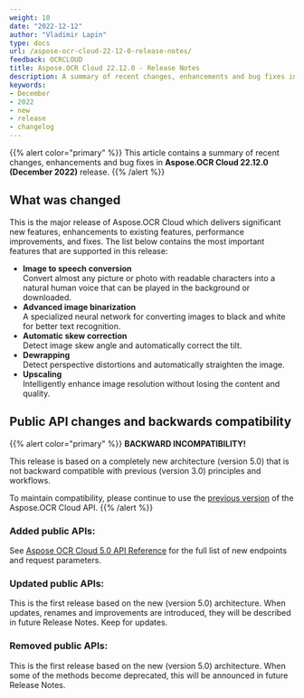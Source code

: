```yaml
---
weight: 10
date: "2022-12-12"
author: "Vladimir Lapin"
type: docs
url: /aspose-ocr-cloud-22-12-0-release-notes/
feedback: OCRCLOUD
title: Aspose.OCR Cloud 22.12.0 - Release Notes
description: A summary of recent changes, enhancements and bug fixes in Aspose.OCR Cloud 22.12.0 (December 2022) release.
keywords:
- December
- 2022
- new
- release
- changelog
---
```


{{% alert color="primary" %}}
This article contains a summary of recent changes, enhancements and bug fixes in **Aspose.OCR Cloud 22.12.0 (December 2022)** release.
{{% /alert %}}

## What was changed

This is the major release of Aspose.OCR Cloud which delivers significant new features, enhancements to existing features, performance improvements, and fixes. The list below contains the most important features that are supported in this release:

- **Image to speech conversion**  
  Convert almost any picture or photo with readable characters into a natural human voice that can be played in the background or downloaded.
- **Advanced image binarization**  
  A specialized neural network for converting images to black and white for better text recognition.
- **Automatic skew correction**  
  Detect image skew angle and automatically correct the tilt.
- **Dewrapping**  
  Detect perspective distortions and automatically straighten the image.
- **Upscaling**  
  Intelligently enhance image resolution without losing the content and quality.

## Public API changes and backwards compatibility

{{% alert color="primary" %}}
**BACKWARD INCOMPATIBILITY!**

This release is based on a completely new architecture (version 5.0) that is not backward compatible with previous (version 3.0) principles and workflows.

To maintain compatibility, please continue to use the [previous version](https://apireference.aspose.cloud/ocr/) of the Aspose.OCR Cloud API.
{{% /alert %}}

### Added public APIs:

See [Aspose OCR Cloud 5.0 API Reference](https://api.aspose.cloud/v5.1/ocr/swagger/index.html?urls.primaryName=V5.1) for the full list of new endpoints and request parameters.

### Updated public APIs:

This is the first release based on the new (version 5.0) architecture. When updates, renames and improvements are introduced, they will be described in future Release Notes. Keep for updates.

### Removed public APIs:

This is the first release based on the new (version 5.0) architecture. When some of the methods become deprecated, this will be announced in future Release Notes.
